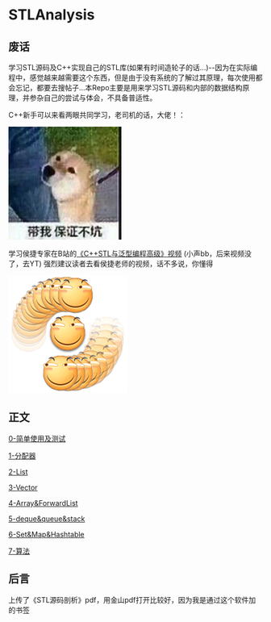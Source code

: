 # STLAnalysis

## 废话
学习STL源码及C++实现自己的STL库(如果有时间造轮子的话...)--因为在实际编程中，感觉越来越需要这个东西，但是由于没有系统的了解过其原理，每次使用都会忘记，都要去搜帖子...本Repo主要是用来学习STL源码和内部的数据结构原理，并参杂自己的尝试与体会，不具备普适性。
 
C++新手可以来看两眼共同学习，老司机的话，大佬！：
 
![抱大腿](images/hug-big-leg.jpg) 
 
学习侯捷专家在B站的[《C++STL与泛型编程高级》视频](https://www.bilibili.com/video/BV1Yb411p7UK)  (小声bb，后来视频没了，去YT)  强烈建议读者去看侯捷老师的视频，话不多说，你懂得

![](images/huaj.jpg) 

## 正文

[0-简单使用及测试](0-简单使用及测试.md)

[1-分配器](1-分配器.md)

[2-List](2-List.md)

[3-Vector](3-Vector.md)

[4-Array&ForwardList](4-Array&ForwardList.md)

[5-deque&queue&stack](5-deque&queue&stack.md)

[6-Set&Map&Hashtable](6-Set&Map&Hashtable.md)

[7-算法](7-算法.md)

## 后言

上传了《STL源码剖析》pdf，用金山pdf打开比较好，因为我是通过这个软件加的书签